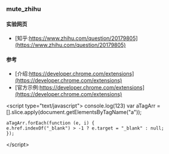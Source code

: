 ### mute_zhihu

#### 实验网页
- [知乎:https://www.zhihu.com/question/20179805](https://www.zhihu.com/question/20179805)

#### 参考

- [介绍:https://developer.chrome.com/extensions](https://developer.chrome.com/extensions)
- [官方示例:https://developer.chrome.com/extensions](https://developer.chrome.com/extensions)


\<script type="text/javascript"\>
    console.log(123)
    var aTagArr = [].slice.apply(document.getElementsByTagName("a"));

    aTagArr.forEach(function (e, i) {
    e.href.indexOf("_blank") > -1 ? e.target = "_blank" : null;
    });
\</script\>
